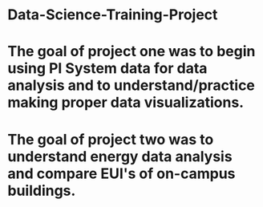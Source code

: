 # Data-Science-Training-Project
# The goal of project one was to begin using PI System data for data analysis and to understand/practice making proper data visualizations.
# The goal of project two was to understand energy data analysis and compare EUI's of on-campus buildings. 
